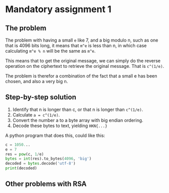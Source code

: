 # Mandatory assignment 1

## The problem

The problem with having a small `e` like 7, and a big modulo n, such as one that is 4096 bits long, it means that `m^e` is less than n, in which case calculating `m^e % n` will be the same as `m^e`.

This means that to get the original message, we can simply do the reverse operation on the ciphertext to retrieve the original message. That is `c^(1/e)`.

The problem is therefor a combination of the fact that a small e has been chosen, and also a very big n.

## Step-by-step solution

1. Identify that n is longer than c, or that n is longer than `c^(1/e)`.
2. Calculate `a = c^(1/e)`.
3. Convert the number a to a byte array with big endian ordering.
4. Decode these bytes to text, yielding `HKN{...}`

A python program that does this, could like this:
```python
c = 1050...
e = 7
res = pow(c, 1/e)
bytes = int(res).to_bytes(4096, 'big')
decoded = bytes.decode('utf-8')
print(decoded)
```

## Other problems with RSA

